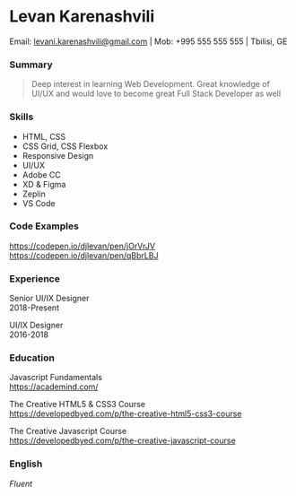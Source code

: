 # Levan Karenashvili
Email: levani.karenashvili@gmail.com | Mob: +995 555 555 555 | Tbilisi, GE
### Summary
> Deep interest in learning Web Development. 
> Great knowledge of UI/UX and would love to become great Full Stack Developer as well
### Skills
* HTML, CSS
* CSS Grid, CSS Flexbox
* Responsive Design
* UI/UX
* Adobe CC
* XD & Figma
* Zeplin
* VS Code
### Code Examples
https://codepen.io/djlevan/pen/jOrVrJV
<br>https://codepen.io/djlevan/pen/qBbrLBJ

### Experience
Senior UI/IX Designer
<br>2018-Present

UI/IX Designer
<br>2016-2018

### Education
Javascript Fundamentals
<br>https://academind.com/

The Creative HTML5 & CSS3 Course
<br>https://developedbyed.com/p/the-creative-html5-css3-course

The Creative Javascript Course
<br>https://developedbyed.com/p/the-creative-javascript-course

### English
*Fluent*
